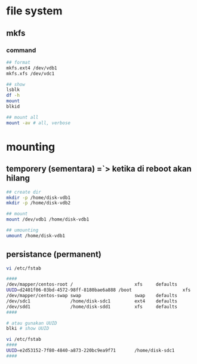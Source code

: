 # file system
## mkfs
### command
```bash
## format
mkfs.ext4 /dev/vdb1
mkfs.xfs /dev/vdc1

## show
lsblk
df -h
mount
blkid

## mount all
mount -av # all, verbose
```

# mounting
## temporery (sementara) =`> ketika di reboot akan hilang
```bash
## create dir
mkdir -p /home/disk-vdb1
mkdir -p /home/disk-vdb2

## mount
mount /dev/vdb1 /home/disk-vdb1

## umounting
umount /home/disk-vdb1
```

## persistance (permanent)
```bash
vi /etc/fstab

####
/dev/mapper/centos-root /                       xfs     defaults        0 0
UUID=d2401f06-03bd-4572-98ff-8180bae6a888 /boot                   xfs     defaults        0 0
/dev/mapper/centos-swap swap                    swap    defaults        0 0
/dev/sdc1               /home/disk-sdc1         ext4    defaults        0 0
/dev/sdd1               /home/disk-sdd1         xfs     defaults        0 0
####

# atau gunakan UUID
blki # show UUID

vi /etc/fstab
####
UUID=e2d53152-7f80-4840-a873-220bc9ea9f71       /home/disk-sdc1         ext4    defaults        0 0
####
```
